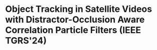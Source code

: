 # Object Tracking in Satellite Videos with Distractor-Occlusion Aware Correlation Particle Filters (IEEE TGRS'24)
